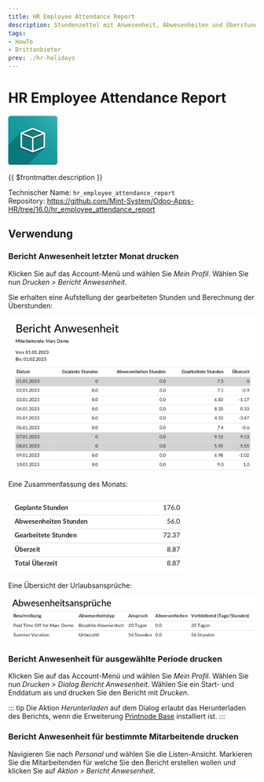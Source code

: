 ```yaml
---
title: HR Employee Attendance Report
description: Stundenzettel mit Anwesenheit, Abwesenheiten und Überstunden.
tags:
- HowTo
- Drittanbieter
prev: ./hr-holidays
---
```

# HR Employee Attendance Report
![icon_oms_box](attachments/icon_oms_box.png)

{{ $frontmatter.description }}

Technischer Name: `hr_employee_attendance_report`\
Repository: <https://github.com/Mint-System/Odoo-Apps-HR/tree/16.0/hr_employee_attendance_report>

## Verwendung

### Bericht Anwesenheit letzter Monat drucken

Klicken Sie auf das Account-Menü und wählen Sie *Mein Profil*. Wählen Sie nun *Drucken > Bericht Anwesenheit*.

Sie erhalten eine Aufstellung der gearbeiteten Stunden und Berechnung der Überstunden:

![](attachments/HR%20Employee%20Attendance%20Report%20Attendances.png)

Eine Zusammenfassung des Monats:

![](attachments/HR%20Employee%20Attendance%20Report%20Summary.png)

Eine Übersicht der Urlaubsansprüche:

![](attachments/HR%20Employee%20Attendance%20Report%20Allocations.png)

### Bericht Anwesenheit für ausgewählte Periode drucken

Klicken Sie auf das Account-Menü und wählen Sie *Mein Profil*. Wählen Sie nun *Drucken > Dialog Bericht Anwesenheit*. Wählen Sie ein Start- und Enddatum ais und drucken Sie den Bericht mit *Drucken*.

::: tip
Die Aktion *Herunterladen* auf dem Dialog erlaubt das Herunterladen des Berichts, wenn die Erweiterung [Printnode Base](Printnode%20Base.md) installiert ist.
:::

### Bericht Anwesenheit für bestimmte Mitarbeitende drucken

Navigieren Sie nach *Personal* und wählen Sie die Listen-Ansicht. Markieren Sie die Mitarbeitenden für welche Sie den Bericht erstellen wollen und klicken Sie auf *Aktion > Bericht Anwesenheit*.